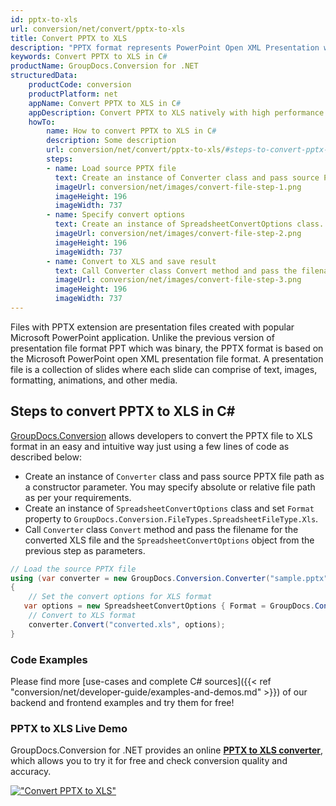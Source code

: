 ```yaml
---
id: pptx-to-xls
url: conversion/net/convert/pptx-to-xls
title: Convert PPTX to XLS
description: "PPTX format represents PowerPoint Open XML Presentation with .pptx extension. Learn how to convert PPTX to XLS file programmatically in C# language using GroupDocs.Conversion for .NET library."
keywords: Convert PPTX to XLS in C#
productName: GroupDocs.Conversion for .NET
structuredData:
    productCode: conversion
    productPlatform: net
    appName: Convert PPTX to XLS in C#
    appDescription: Convert PPTX to XLS natively with high performance using C# language and server side GroupDocs.Conversion for .NET APIs, without the use of any software like Microsoft or Open Office.
    howTo:
        name: How to convert PPTX to XLS in C# 
        description: Some description
        url: conversion/net/convert/pptx-to-xls/#steps-to-convert-pptx-to-xls-in-c
        steps:
        - name: Load source PPTX file 
          text: Create an instance of Converter class and pass source PPTX file path as a constructor parameter. You may specify absolute or relative file path as per your requirements. 
          imageUrl: conversion/net/images/convert-file-step-1.png
          imageHeight: 196
          imageWidth: 737
        - name: Specify convert options 
          text: Create an instance of SpreadsheetConvertOptions class.
          imageUrl: conversion/net/images/convert-file-step-2.png
          imageHeight: 196
          imageWidth: 737
        - name: Convert to XLS and save result 
          text: Call Converter class Convert method and pass the filename for the converted HTML file and the SpreadsheetConvertOptions object from the previous step as parameters.
          imageUrl: conversion/net/images/convert-file-step-3.png
          imageHeight: 196
          imageWidth: 737
---
```


Files with PPTX extension are presentation files created with popular Microsoft PowerPoint application. Unlike the previous version of presentation file format PPT which was binary, the PPTX format is based on the Microsoft PowerPoint open XML presentation file format. A presentation file is a collection of slides where each slide can comprise of text, images, formatting, animations, and other media.

## Steps to convert PPTX to XLS in C#

[GroupDocs.Conversion](https://products.groupdocs.com/conversion/net) allows developers to convert the PPTX file to XLS format in an easy and intuitive way just using a few lines of code as described below:

* Create an instance of `Converter` class and pass source PPTX file path as a constructor parameter. You may specify absolute or relative file path as per your requirements. 
* Create an instance of `SpreadsheetConvertOptions` class and set `Format` property to `GroupDocs.Conversion.FileTypes.SpreadsheetFileType.Xls`.
* Call `Converter` class `Convert` method and pass the filename for the converted XLS file and the `SpreadsheetConvertOptions` object from the previous step as parameters.

```csharp
// Load the source PPTX file
using (var converter = new GroupDocs.Conversion.Converter("sample.pptx"))
{
    // Set the convert options for XLS format
   var options = new SpreadsheetConvertOptions { Format = GroupDocs.Conversion.FileTypes.SpreadsheetFileType.Xls };
    // Convert to XLS format
    converter.Convert("converted.xls", options);
}
```

### Code Examples

Please find more [use-cases and complete C# sources]({{< ref "conversion/net/developer-guide/examples-and-demos.md" >}}) of our backend and frontend examples and try them for free!

### PPTX to XLS Live Demo

GroupDocs.Conversion for .NET provides an online [**PPTX to XLS converter**](https://products.groupdocs.app/conversion/pptx-to-xls), which allows you to try it for free and check conversion quality and accuracy.

[!["Convert PPTX to XLS"](conversion/net/images/convert-to-xls/convert-pptx-to-xls.png)](https://products.groupdocs.app/conversion/pptx-to-xls)